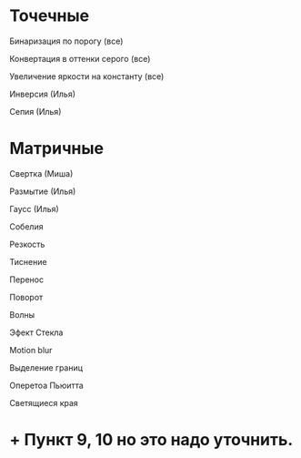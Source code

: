 # Точечные 
Бинаризация по порогу (все)

Конвертация в оттенки серого (все)

Увеличение яркости на константу (все)

Инверсия (Илья)

Сепия (Илья)
# Матричные
Свертка (Миша)

Размытие (Илья)

Гаусс (Илья)

Собелия

Резкость

Тиснение

Перенос

Поворот

Волны

Эфект Стекла

Motion blur

Выделение границ

Оперетоа Пьюитта

Светящиеся края

# + Пункт 9, 10 но это надо уточнить.
